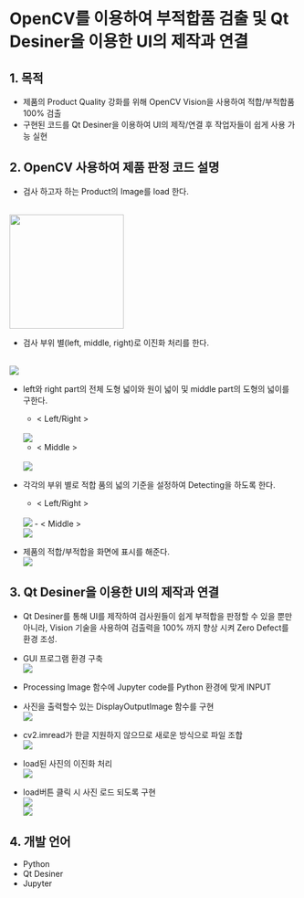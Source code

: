 # OpenCV를 이용하여 부적합품 검출 및 Qt Desiner을 이용한 UI의 제작과 연결

## 1. 목적
- 제품의 Product Quality 강화를 위해 OpenCV Vision을 사용하여 적합/부적합품 100% 검출 
- 구현된 코드를 Qt Desiner을 이용하여 UI의 제작/연결 후 작업자들이 쉽게 사용 가능 실현

## 2. OpenCV 사용하여 제품 판정 코드 설명
- 검사 하고자 하는 Product의 Image를 load 한다.
<br>
<img width="200" src="https://user-images.githubusercontent.com/60453719/88246787-8d112480-ccd6-11ea-8c45-703fe749c9be.JPG">

- 검사 부위 별(left, middle, right)로 이진화 처리를 한다.
<br>
<img src="C:/Users/w/Desktop/picture/2.jpg">

- left와 right part의 전체 도형 넓이와 원이 넓이 및 middle part의 도형의 넓이를 구한다.
    
    - < Left/Right >
    <br>
    <img src="C:/Users/w/Desktop/picture/3.jpg">
    <br>

    - < Middle >
    <br>
    <img src="C:/Users/w/Desktop/picture/4.jpg">
    
- 각각의 부위 별로 적합 품의 넓의 기준을 설정하여 Detecting을 하도록 한다.
    - < Left/Right >
    <br>
    <img src="C:/Users/w/Desktop/picture/5.jpg">
    - < Middle >
    <br>
    <img src="C:/Users/w/Desktop/picture/6.jpg">

- 제품의 적합/부적합을 화면에 표시를 해준다.
    <br>
    <img src="C:/Users/w/Desktop/picture/7.jpg">
    <br>

## 3. Qt Desiner을 이용한 UI의 제작과 연결
- Qt Desiner를 통해 UI를 제작하여 검사원들이 쉽게 부적합을 판정할 수 있을 뿐만 아니라, Vision 기술을 사용하여 검출력을 100% 까지 향상 시켜 Zero Defect를 환경 조성. 
- GUI 프로그램 환경 구축
    <br>
    <img src="C:/Users/w/Desktop/picture/8.jpg">
    <br>

- Processing Image 함수에 Jupyter code를 Python 환경에 맞게 INPUT

- 사진을 출력할수 있는 DisplayOutputImage 함수를 구현
    <br>
    <img src="C:/Users/w/Desktop/picture/9.jpg">
    <br>
- cv2.imread가 한글 지원하지 않으므로 새로운 방식으로 파일 조합
    <br>
    <img src="C:/Users/w/Desktop/picture/10.jpg">
    <br>
- load된 사진의 이진화 처리
    <br>
    <img src="C:/Users/w/Desktop/picture/11.jpg">
    <br>
- load버튼 클릭 시 사진 로드 되도록 구현
    <br>
    <img src="C:/Users/w/Desktop/picture/12.jpg">
    <br>
    <img src="C:/Users/w/Desktop/picture/13.jpg">
    <br>

## 4. 개발 언어
- Python 
- Qt Desiner
- Jupyter
